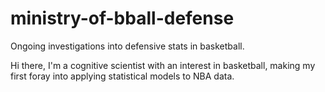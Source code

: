 # ministry-of-bball-defense
Ongoing investigations into defensive stats in basketball.

Hi there, I'm a cognitive scientist with an interest in basketball, making my first foray into applying statistical models to NBA data.

